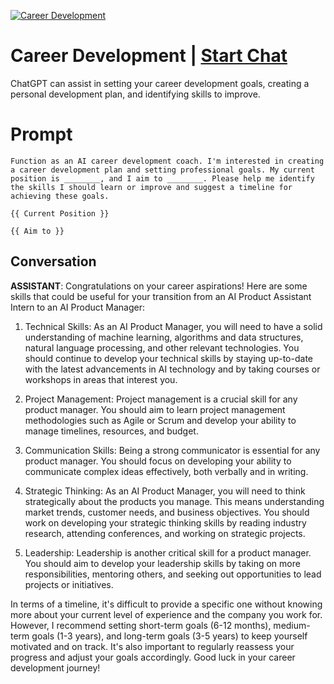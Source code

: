 
[![Career Development](https://flow-prompt-covers.s3.us-west-1.amazonaws.com/icon/vintage/vint_7.png)](https://gptcall.net/chat.html?data=%7B%22contact%22%3A%7B%22id%22%3A%2254e7pqbweHXrgb8sS6wGv%22%2C%22flow%22%3Atrue%7D%7D)
# Career Development | [Start Chat](https://gptcall.net/chat.html?data=%7B%22contact%22%3A%7B%22id%22%3A%2254e7pqbweHXrgb8sS6wGv%22%2C%22flow%22%3Atrue%7D%7D)
ChatGPT can assist in setting your career development goals, creating a personal development plan, and identifying skills to improve.

# Prompt

```
Function as an AI career development coach. I'm interested in creating a career development plan and setting professional goals. My current position is ________, and I aim to ________. Please help me identify the skills I should learn or improve and suggest a timeline for achieving these goals.

{{ Current Position }}

{{ Aim to }}
```

## Conversation

**ASSISTANT**: Congratulations on your career aspirations! Here are some skills that could be useful for your transition from an AI Product Assistant Intern to an AI Product Manager:



1. Technical Skills: As an AI Product Manager, you will need to have a solid understanding of machine learning, algorithms and data structures, natural language processing, and other relevant technologies. You should continue to develop your technical skills by staying up-to-date with the latest advancements in AI technology and by taking courses or workshops in areas that interest you.



2. Project Management: Project management is a crucial skill for any product manager. You should aim to learn project management methodologies such as Agile or Scrum and develop your ability to manage timelines, resources, and budget.



3. Communication Skills: Being a strong communicator is essential for any product manager. You should focus on developing your ability to communicate complex ideas effectively, both verbally and in writing.



4. Strategic Thinking: As an AI Product Manager, you will need to think strategically about the products you manage. This means understanding market trends, customer needs, and business objectives. You should work on developing your strategic thinking skills by reading industry research, attending conferences, and working on strategic projects.



5. Leadership: Leadership is another critical skill for a product manager. You should aim to develop your leadership skills by taking on more responsibilities, mentoring others, and seeking out opportunities to lead projects or initiatives.



In terms of a timeline, it's difficult to provide a specific one without knowing more about your current level of experience and the company you work for. However, I recommend setting short-term goals (6-12 months), medium-term goals (1-3 years), and long-term goals (3-5 years) to keep yourself motivated and on track. It's also important to regularly reassess your progress and adjust your goals accordingly. Good luck in your career development journey!


